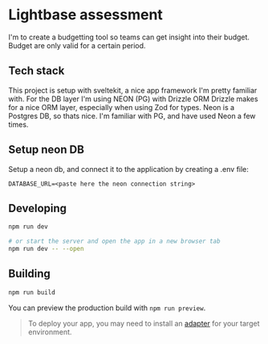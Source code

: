 # Lightbase assessment

I'm to create a budgetting tool so teams can get insight into their budget. Budget are only valid for a certain period. 

## Tech stack

This project is setup with sveltekit, a nice app framework I'm pretty familiar with. 
For the DB layer I'm using NEON (PG) with Drizzle ORM
Drizzle makes for a nice ORM layer, especially when using Zod for types. 
Neon is a Postgres DB, so thats nice. I'm familiar with PG, and have used Neon a few times.

## Setup neon DB
Setup a neon db, and connect it to the application by creating a .env file:

```
DATABASE_URL=<paste here the neon connection string>
```

## Developing

```bash
npm run dev

# or start the server and open the app in a new browser tab
npm run dev -- --open
```

## Building

```bash
npm run build
```

You can preview the production build with `npm run preview`.

> To deploy your app, you may need to install an [adapter](https://svelte.dev/docs/kit/adapters) for your target environment.
